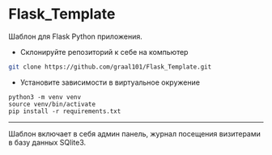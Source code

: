 # Flask_Template
Шаблон для Flask Python приложения.

- Склонируйте репозиторий к себе на компьютер
```bash
git clone https://github.com/graal101/Flask_Template.git
```
- Установите зависимости в виртуальное окружение
```
python3 -m venv venv
source venv/bin/activate
pip install -r requirements.txt

```
---
Шаблон включает в себя админ панель, журнал посещения 
визитерами в базу данных SQlite3.
